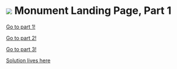 # ![](https://ga-dash.s3.amazonaws.com/production/assets/logo-9f88ae6c9c3871690e33280fcf557f33.png) Monument Landing Page, Part 1

[Go to part 1!](pt-1/)  

[Go to part 2!](pt-2/)  

[Go to part 3!](pt-3/)  

[Solution lives here](pt-1/starter-code/)
